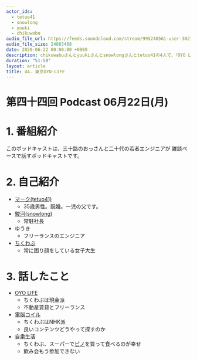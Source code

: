 ```yaml
---
actor_ids:
  - tetuo41
  - snowlong
  - yuuki
  - chikuwabu
audio_file_url: https://feeds.soundcloud.com/stream/995248561-user-302747142-yarukinai-44-2020-06-22.mp3
audio_file_size: 24883408
date: 2020-06-22 00:00:00 +0900
description: chikuwabuさんとyuukiさんとsnowlongさんとtetuo41の4人で、「OYO LIFE」「電脳コイル」「自粛生活」について話しました。
duration: "51:50"
layout: article
title: 44. 東京OYO-LIFE
---
```


# 第四十四回 Podcast 06月22日(月)

# 1. 番組紹介
  このポッドキャストは、三十路のおっさんと二十代の若者エンジニアが
  雑談ベースで話すポッドキャストです。

# 2. 自己紹介
- [マーク(tetuo41)](https://twitter.com/tetuo41)
  - 35歳男性。既婚。一児の父です。
- [駿河(snowlong)](https://twitter.com/_snowlong)
  - 常駐社長
- ゆうき
  - フリーランスのエンジニア
- [ちくわぶ](https://twitter.com/_chikuwa_bu_)
  - 常に困り顔をしている女子大生

# 3. 話したこと
- [OYO LIFE](https://www.oyolife.co.jp/)
  - ちくわぶは現金派
  - 不動産賃貸とフリーランス
- [電脳コイル](https://www.amazon.co.jp/gp/video/detail/B07JQQTH3P/ref=atv_dp_share_cu_r)
  - ちくわぶはNHK派
  - 良いコンテンツどうやって探すのか
- 自粛生活
  - ちくわぶ、スーパーで[ピノ](https://www.pinoice.com/)を買って食べるのが幸せ
  - 飲み会もう参加できない
